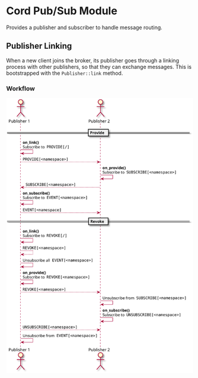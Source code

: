 # Cord Pub/Sub Module

Provides a publisher and subscriber to handle message routing.

## Publisher Linking

When a new client joins the broker, its publisher goes through a linking process with
other publishers, so that they can exchange messages. This is bootstrapped with the
`Publisher::link` method.

### Workflow

![PublisherLink](publisher_link.svg)
